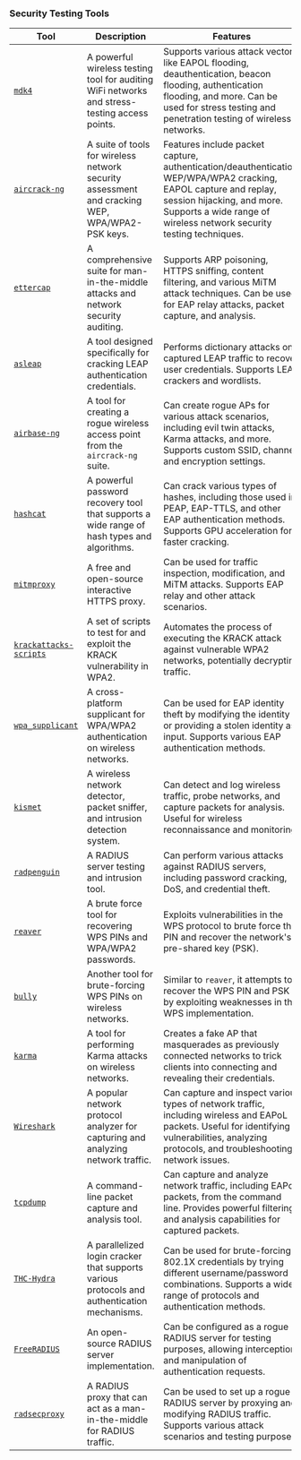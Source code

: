 ### Security Testing Tools

| Tool                                                                                                      | Description                                                                                                                                                                              | Features                                                                                                                                                                                                                                                                                                                                                                   |
|-----------------------------------------------------------------------------------------------------------|------------------------------------------------------------------------------------------------------------------------------------------------------------------------------------------|-----------------------------------------------------------------------------------------------------------------------------------------------------------------------------------------------------------------------------------------------------------------------------------------------------------------------------------------------------------------------------|
| [`mdk4`](https://github.com/dragorn/mdk4)                                                                 | A powerful wireless testing tool for auditing WiFi networks and stress-testing access points.                                                                                          | Supports various attack vectors like EAPOL flooding, deauthentication, beacon flooding, authentication flooding, and more. Can be used for stress testing and penetration testing of wireless networks.                                                                                                                                                                    |
| [`aircrack-ng`](https://www.aircrack-ng.org/)                                                             | A suite of tools for wireless network security assessment and cracking WEP, WPA/WPA2-PSK keys.                                                                                        | Features include packet capture, authentication/deauthentication, WEP/WPA/WPA2 cracking, EAPOL capture and replay, session hijacking, and more. Supports a wide range of wireless network security testing techniques.                                                                                                                                                      |
| [`ettercap`](https://www.ettercap-project.org/)                                                           | A comprehensive suite for man-in-the-middle attacks and network security auditing.                                                                                                    | Supports ARP poisoning, HTTPS sniffing, content filtering, and various MiTM attack techniques. Can be used for EAP relay attacks, packet capture, and analysis.                                                                                                                                                                                                            |
| [`asleap`](https://github.com/van-wolf/asleap)                                                            | A tool designed specifically for cracking LEAP authentication credentials.                                                                                                             | Performs dictionary attacks on captured LEAP traffic to recover user credentials. Supports LEAP crackers and wordlists.                                                                                                                                                                                                                                                   |
| [`airbase-ng`](https://www.aircrack-ng.org/doku.php?id=airbase-ng)                                        | A tool for creating a rogue wireless access point from the `aircrack-ng` suite.                                                                                                        | Can create rogue APs for various attack scenarios, including evil twin attacks, Karma attacks, and more. Supports custom SSID, channel, and encryption settings.                                                                                                                                                                                                          |
| [`hashcat`](https://hashcat.net/hashcat/)                                                                 | A powerful password recovery tool that supports a wide range of hash types and algorithms.                                                                                            | Can crack various types of hashes, including those used in PEAP, EAP-TTLS, and other EAP authentication methods. Supports GPU acceleration for faster cracking.                                                                                                                                                                                                          |
| [`mitmproxy`](https://mitmproxy.org/)                                                                     | A free and open-source interactive HTTPS proxy.                                                                                                                                        | Can be used for traffic inspection, modification, and MiTM attacks. Supports EAP relay and other attack scenarios.                                                                                                                                                                                                                                                        |
| [`krackattacks-scripts`](https://github.com/vanhoefm/krackattacks-scripts)                               | A set of scripts to test for and exploit the KRACK vulnerability in WPA2.                                                                                                              | Automates the process of executing the KRACK attack against vulnerable WPA2 networks, potentially decrypting traffic.                                                                                                                                                                                                                                                     |
| [`wpa_supplicant`](https://w1.fi/wpa_supplicant/)                                                         | A cross-platform supplicant for WPA/WPA2 authentication on wireless networks.                                                                                                          | Can be used for EAP identity theft by modifying the identity or providing a stolen identity as input. Supports various EAP authentication methods.                                                                                                                                                                                                                        |
| [`kismet`](https://www.kismetwireless.net/)                                                               | A wireless network detector, packet sniffer, and intrusion detection system.                                                                                                           | Can detect and log wireless traffic, probe networks, and capture packets for analysis. Useful for wireless reconnaissance and monitoring.                                                                                                                                                                                                                              |
| [`radpenguin`](https://github.com/darkobits/radpenguin)                                                   | A RADIUS server testing and intrusion tool.                                                                                                                                            | Can perform various attacks against RADIUS servers, including password cracking, DoS, and credential theft.                                                                                                                                                                                                                                                               |
| [`reaver`](https://github.com/t6x/reaver-wps-fork-t6x)                                                    | A brute force tool for recovering WPS PINs and WPA/WPA2 passwords.                                                                                                                     | Exploits vulnerabilities in the WPS protocol to brute force the PIN and recover the network's pre-shared key (PSK).                                                                                                                                                                                                                                                      |
| [`bully`](https://github.com/aanarchyy/bully)                                                             | Another tool for brute-forcing WPS PINs on wireless networks.                                                                                                                          | Similar to `reaver`, it attempts to recover the WPS PIN and PSK by exploiting weaknesses in the WPS implementation.                                                                                                                                                                                                                                                      |
| [`karma`](https://github.com/decoxviii/karma)                                                             | A tool for performing Karma attacks on wireless networks.                                                                                                                              | Creates a fake AP that masquerades as previously connected networks to trick clients into connecting and revealing their credentials.                                                                                                                                                                                                                                     |
| [`Wireshark`](https://www.wireshark.org/)                                                                 | A popular network protocol analyzer for capturing and analyzing network traffic.                                                                                                      | Can capture and inspect various types of network traffic, including wireless and EAPoL packets. Useful for identifying vulnerabilities, analyzing protocols, and troubleshooting network issues.                                                                                                                                                                             |
| [`tcpdump`](https://www.tcpdump.org/)                                                                     | A command-line packet capture and analysis tool.                                                                                                                                       | Can capture and analyze network traffic, including EAPoL packets, from the command line. Provides powerful filtering and analysis capabilities for captured packets.                                                                                                                                                                                                        |
| [`THC-Hydra`](https://github.com/vanhauser-thc/thc-hydra)                                                 | A parallelized login cracker that supports various protocols and authentication mechanisms.                                                                                            | Can be used for brute-forcing 802.1X credentials by trying different username/password combinations. Supports a wide range of protocols and authentication methods.                                                                                                                                                                                                        |
| [`FreeRADIUS`](https://freeradius.org/)                                                                   | An open-source RADIUS server implementation.                                                                                                                                           | Can be configured as a rogue RADIUS server for testing purposes, allowing interception and manipulation of authentication requests.                                                                                                                                                                                                                                       |
| [`radsecproxy`](https://software.kitchen-cairo.com/radsecproxy/)                                          | A RADIUS proxy that can act as a man-in-the-middle for RADIUS traffic.                                                                                                                | Can be used to set up a rogue RADIUS server by proxying and modifying RADIUS traffic. Supports various attack scenarios and testing purposes.                                                                                                                                                                                                                              |

